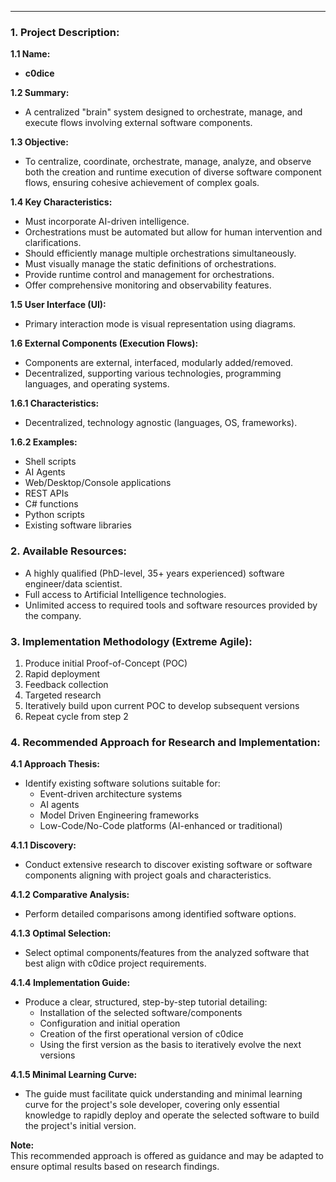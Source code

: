 
---
### 1. Project Description:

**1.1 Name:**  
- **c0dice**

**1.2 Summary:**  
- A centralized "brain" system designed to orchestrate, manage, and execute flows involving external software components.

**1.3 Objective:**  
- To centralize, coordinate, orchestrate, manage, analyze, and observe both the creation and runtime execution of diverse software component flows, ensuring cohesive achievement of complex goals.

**1.4 Key Characteristics:**
- Must incorporate AI-driven intelligence.
- Orchestrations must be automated but allow for human intervention and clarifications.
- Should efficiently manage multiple orchestrations simultaneously.
- Must visually manage the static definitions of orchestrations.
- Provide runtime control and management for orchestrations.
- Offer comprehensive monitoring and observability features.

**1.5 User Interface (UI):**
- Primary interaction mode is visual representation using diagrams.

**1.6 External Components (Execution Flows):**
- Components are external, interfaced, modularly added/removed.
- Decentralized, supporting various technologies, programming languages, and operating systems.

**1.6.1 Characteristics:**
- Decentralized, technology agnostic (languages, OS, frameworks).

**1.6.2 Examples:**
- Shell scripts
- AI Agents
- Web/Desktop/Console applications
- REST APIs
- C# functions
- Python scripts
- Existing software libraries

### 2. Available Resources:
- A highly qualified (PhD-level, 35+ years experienced) software engineer/data scientist.
- Full access to Artificial Intelligence technologies.
- Unlimited access to required tools and software resources provided by the company.

### 3. Implementation Methodology (Extreme Agile):
1. Produce initial Proof-of-Concept (POC)
2. Rapid deployment
3. Feedback collection
4. Targeted research
5. Iteratively build upon current POC to develop subsequent versions
6. Repeat cycle from step 2

### 4. Recommended Approach for Research and Implementation:

**4.1 Approach Thesis:**
- Identify existing software solutions suitable for:
  - Event-driven architecture systems
  - AI agents
  - Model Driven Engineering frameworks
  - Low-Code/No-Code platforms (AI-enhanced or traditional)

**4.1.1 Discovery:**
- Conduct extensive research to discover existing software or software components aligning with project goals and characteristics.

**4.1.2 Comparative Analysis:**
- Perform detailed comparisons among identified software options.

**4.1.3 Optimal Selection:**
- Select optimal components/features from the analyzed software that best align with c0dice project requirements.

**4.1.4 Implementation Guide:**
- Produce a clear, structured, step-by-step tutorial detailing:
  - Installation of the selected software/components
  - Configuration and initial operation
  - Creation of the first operational version of c0dice
  - Using the first version as the basis to iteratively evolve the next versions

**4.1.5 Minimal Learning Curve:**
- The guide must facilitate quick understanding and minimal learning curve for the project's sole developer, covering only essential knowledge to rapidly deploy and operate the selected software to build the project's initial version.

**Note:**  
This recommended approach is offered as guidance and may be adapted to ensure optimal results based on research findings.

